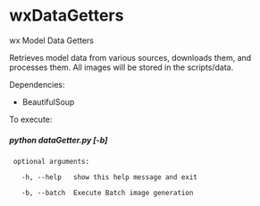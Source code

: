 wxDataGetters
=============

wx Model Data Getters

Retrieves model data from various sources, downloads them, and processes them.
All images will be stored in the scripts/data.


Dependencies:
- BeautifulSoup

To execute: 
##### python dataGetter.py [-b]

     optional arguments:

       -h, --help   show this help message and exit

       -b, --batch  Execute Batch image generation
